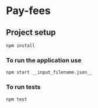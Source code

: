 # Pay-fees

## Project setup
```
npm install
```

### To run the application use
```
npm start __input_filename.json__
```

### To run tests
```
npm test
```

